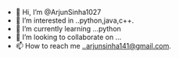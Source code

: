 - 👋 Hi, I’m @ArjunSinha1027
- 👀 I’m interested in ..python,java,c++.
- 🌱 I’m currently learning ...python
- 💞️ I’m looking to collaborate on ...
- 📫 How to reach me ..arjunsinha141@gmail.com.

<!---
ArjunSinha1027/ArjunSinha1027 is a ✨ special ✨ repository because its `README.md` (this file) appears on your GitHub profile.
You can click the Preview link to take a look at your changes.
--->
